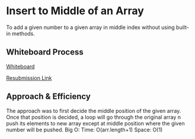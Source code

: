 # Insert to Middle of an Array

To add a given number to a given array in middle index without using built-in methods.

## Whiteboard Process

[Whiteboard](/Challenges/2/array-insert-shift.jpg)

[Resubmission Link](https://github.com/makkahwi/data-structures-and-algorithms/pull/4)

## Approach & Efficiency

The approach was to first decide the middle position of the given array. Once that position is decided, a loop will go through the original array n push its elements to new array except at middle position where the given number will be pushed.
Big O:
Time: O(arr.length+1)
Space: O(1)
